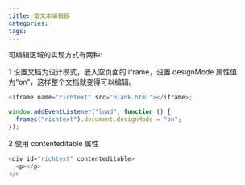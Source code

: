 ```yaml
---
title: 富文本编辑器
categories:
tags:
---
```


可编辑区域的实现方式有两种:

1 设置文档为设计模式，嵌入空页面的 iframe，设置 designMode 属性值为“on”，这样整个文档就变得可以编辑。

```javascript
<iframe name="richtext" src="blank.html"></iframe>;

window.addEventListener("load", function () {
  frames("richtext").document.designMode = "on";
});
```

2 使用 contenteditable 属性

```javascript
<div id="richtext" contenteditable>
  <p></p>
</>
```
